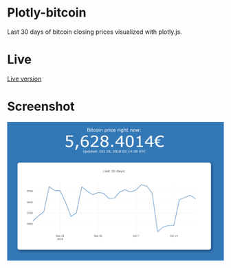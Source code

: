 # Plotly-bitcoin

Last 30 days of bitcoin closing prices visualized with plotly.js.

# Live
[Live version](https://tuhnik.github.io/plotly-bitcoin/)

# Screenshot
![Screenshot](/screenshots/screenshot.png?raw=true)